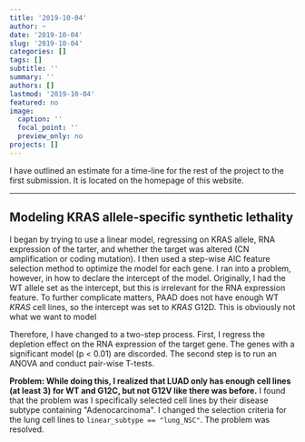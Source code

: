 ```yaml
---
title: '2019-10-04'
author: ~
date: '2019-10-04'
slug: '2019-10-04'
categories: []
tags: []
subtitle: ''
summary: ''
authors: []
lastmod: '2019-10-04'
featured: no
image:
  caption: ''
  focal_point: ''
  preview_only: no
projects: []
---
```


I have outlined an estimate for a time-line for the rest of the project to the first submission.
It is located on the homepage of this website.

---

## Modeling KRAS allele-specific synthetic lethality

I began by trying to use a linear model, regressing on KRAS allele, RNA expression of the tarter, and whether the target was altered (CN amplification or coding mutation).
I then used a step-wise AIC feature selection method to optimize the model for each gene.
I ran into a problem, however, in how to declare the intercept of the model.
Originally, I had the WT allele set as the intercept, but this is irrelevant for the RNA expression feature.
To further complicate matters, PAAD does not have enough WT *KRAS* cell lines, so the intercept was set to *KRAS* G12D.
This is obviously not what we want to model

Therefore, I have changed to a two-step process. 
First, I regress the depletion effect on the RNA expression of the target gene.
The genes with a significant model (p < 0.01) are discorded.
The second step is to run an ANOVA and conduct pair-wise T-tests.


**Problem: While doing this, I realized that LUAD only has enough cell lines (at least 3) for WT and G12C, but not G12V like there was before.**
I found that the problem was I specifically selected cell lines by their disease subtype containing "Adenocarcinoma".
I changed the selection criteria for the lung cell lines to `linear_subtype == "lung_NSC"`.
The problem was resolved.
